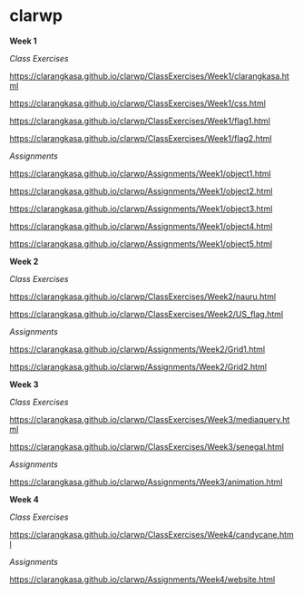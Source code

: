 # clarwp

<strong>Week 1</strong>

<em>Class Exercises</em>

https://clarangkasa.github.io/clarwp/ClassExercises/Week1/clarangkasa.html

https://clarangkasa.github.io/clarwp/ClassExercises/Week1/css.html

https://clarangkasa.github.io/clarwp/ClassExercises/Week1/flag1.html

https://clarangkasa.github.io/clarwp/ClassExercises/Week1/flag2.html


<em>Assignments</em>

https://clarangkasa.github.io/clarwp/Assignments/Week1/object1.html

https://clarangkasa.github.io/clarwp/Assignments/Week1/object2.html

https://clarangkasa.github.io/clarwp/Assignments/Week1/object3.html

https://clarangkasa.github.io/clarwp/Assignments/Week1/object4.html

https://clarangkasa.github.io/clarwp/Assignments/Week1/object5.html



 

<strong>Week 2</strong>

<em>Class Exercises</em>

https://clarangkasa.github.io/clarwp/ClassExercises/Week2/nauru.html

https://clarangkasa.github.io/clarwp/ClassExercises/Week2/US_flag.html

<em>Assignments</em>

https://clarangkasa.github.io/clarwp/Assignments/Week2/Grid1.html

https://clarangkasa.github.io/clarwp/Assignments/Week2/Grid2.html



<strong>Week 3</strong>

<em>Class Exercises</em>

https://clarangkasa.github.io/clarwp/ClassExercises/Week3/mediaquery.html

https://clarangkasa.github.io/clarwp/ClassExercises/Week3/senegal.html


<em>Assignments</em>

https://clarangkasa.github.io/clarwp/Assignments/Week3/animation.html



<strong>Week 4</strong>

<em>Class Exercises</em>

https://clarangkasa.github.io/clarwp/ClassExercises/Week4/candycane.html


<em>Assignments</em>

https://clarangkasa.github.io/clarwp/Assignments/Week4/website.html




